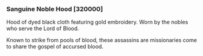 ### Sanguine Noble Hood [320000]

Hood of dyed black cloth featuring gold embroidery. Worn by the nobles who serve the Lord of Blood.

Known to strike from pools of blood, these assassins are missionaries come to share the gospel of accursed blood.